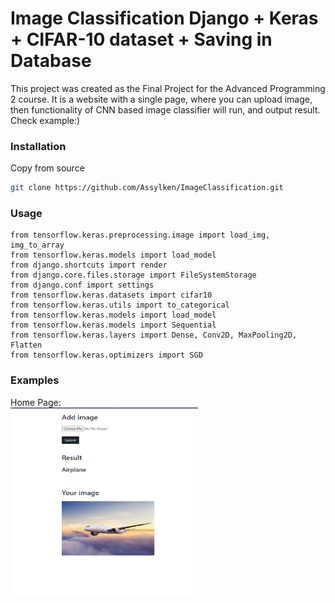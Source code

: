 # Image Classification Django + Keras + CIFAR-10 dataset + Saving in Database 
This project was created as the Final Project for the Advanced Programming 2 course. 
It is a website with a single page, where you can upload image, then functionality of CNN based image classifier will run, and output result.
Check example:) 

### Installation
Copy from source
```bash
git clone https://github.com/Assylken/ImageClassification.git

```

### Usage

```
from tensorflow.keras.preprocessing.image import load_img, img_to_array
from tensorflow.keras.models import load_model
from django.shortcuts import render
from django.core.files.storage import FileSystemStorage
from django.conf import settings 
from tensorflow.keras.datasets import cifar10
from tensorflow.keras.utils import to_categorical
from tensorflow.keras.models import load_model
from tensorflow.keras.models import Sequential
from tensorflow.keras.layers import Dense, Conv2D, MaxPooling2D, Flatten
from tensorflow.keras.optimizers import SGD
```

### Examples
Home Page: <br />
<img src="/images/image_screen.png" width="300" height="300"/> <br />

